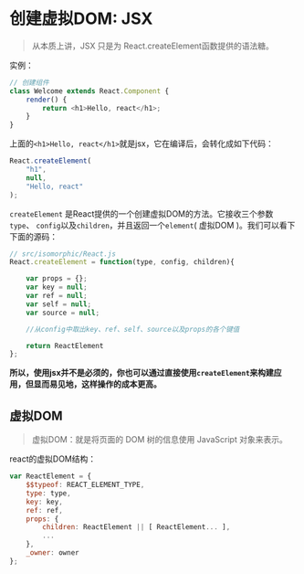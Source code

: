 
# 创建虚拟DOM: JSX

> 从本质上讲，JSX 只是为 React.createElement函数提供的语法糖。

实例：

```js
// 创建组件
class Welcome extends React.Component {
    render() {
        return <h1>Hello, react</h1>;
    }
}
```

上面的`<h1>Hello, react</h1>`就是jsx，它在编译后，会转化成如下代码：

```js
React.createElement(
    "h1",
    null,
    "Hello, react"
);
```

`createElement` 是React提供的一个创建虚拟DOM的方法。它接收三个参数`type`、 `config`以及`children`，并且返回一个`element`( 虚拟DOM )。我们可以看下下面的源码：

```js
// src/isomorphic/React.js
React.createElement = function(type, config, children){

    var props = {};
    var key = null;
    var ref = null;
    var self = null;
    var source = null;

    //从config中取出key、ref、self、source以及props的各个键值

    return ReactElement
};
```

**所以，使用jsx并不是必须的，你也可以通过直接使用`createElement`来构建应用，但显而易见地，这样操作的成本更高。**


## 虚拟DOM

> 虚拟DOM：就是将页面的 DOM 树的信息使用 JavaScript 对象来表示。

react的虚拟DOM结构：

```js
var ReactElement = {
    $$typeof: REACT_ELEMENT_TYPE,
    type: type,
    key: key,
    ref: ref,
    props: {
        children: ReactElement || [ ReactElement... ],
        ...
    },
    _owner: owner
};
```


